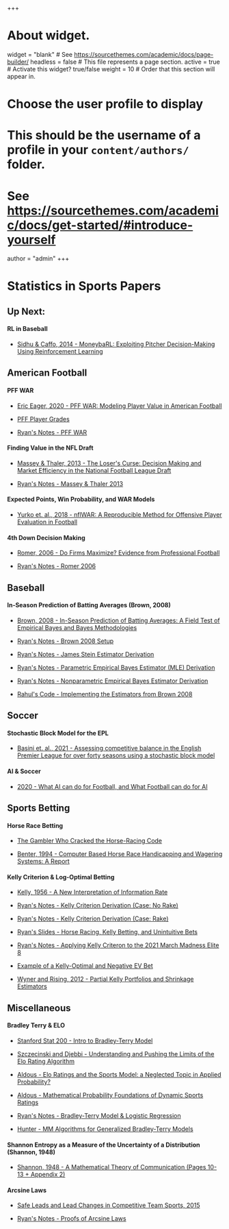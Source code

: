 +++
# About widget.
widget = "blank"  # See https://sourcethemes.com/academic/docs/page-builder/
headless = false  # This file represents a page section.
active = true  # Activate this widget? true/false
weight = 10  # Order that this section will appear in.

# Choose the user profile to display
# This should be the username of a profile in your `content/authors/` folder.
# See https://sourcethemes.com/academic/docs/get-started/#introduce-yourself
author = "admin"
+++

# Statistics in Sports Papers


## Up Next: 

#### RL in Baseball

* [Sidhu & Caffo, 2014 - MoneybaRL: Exploiting Pitcher Decision-Making Using Reinforcement Learning](/pdf/sports_analytics_2021s/moneybaRL.pdf)


## American Football

#### PFF WAR

* [Eric Eager, 2020 - PFF WAR: Modeling Player Value in American Football](/pdf/sports_analytics_2021s/pffWar_Eager2020.pdf)

* [PFF Player Grades](/pdf/sports_analytics_2021s/pffWar_pffGrades.pdf)

* [Ryan's Notes - PFF WAR](/pdf/sports_analytics_2021s/pffWar_RyansNotes.pdf)

#### Finding Value in the NFL Draft

* [Massey & Thaler, 2013 - The Loser's Curse: Decision Making and Market Efficiency in the National Football League Draft](/pdf/sports_analytics_2021s/MasseyThaler2013.pdf)

* [Ryan's Notes - Massey & Thaler 2013](/pdf/sports_analytics_2021s/MasseyThaler2013_RyansNotes.pdf)

#### Expected Points, Win Probability, and WAR Models 

* [Yurko et. al., 2018 - nflWAR: A Reproducible Method for Offensive Player Evaluation in Football](/pdf/sports_analytics_2021s/Yurko2018.pdf)

#### 4th Down Decision Making

* [Romer, 2006 - Do Firms Maximize? Evidence from Professional Football](/pdf/sports_analytics_2021s/Romer2006.pdf)

* [Ryan's Notes - Romer 2006](/pdf/sports_analytics_2021s/Romer2006_RyansNotes.pdf)


## Baseball

#### In-Season Prediction of Batting Averages (Brown, 2008)

* [Brown, 2008 - In-Season Prediction of Batting Averages: A Field Test of Empirical Bayes and Bayes Methodologies](/pdf/sports_analytics_2021s/Brown2008.pdf)

* [Ryan's Notes - Brown 2008 Setup](/pdf/sports_analytics_2021s/Brown2008_RyansNotes.pdf)

* [Ryan's Notes - James Stein Estimator Derivation](/pdf/sports_analytics_2021s/Brown2008_JamesStein.pdf)

* [Ryan's Notes - Parametric Empirical Bayes Estimator (MLE) Derivation](/pdf/sports_analytics_2021s/Brown2008_ParEmpBayes.pdf)

* [Ryan's Notes - Nonparametric Empirical Bayes Estimator Derivation](/pdf/sports_analytics_2021s/Brown2008_NonpEmpBayes.pdf)

* [Rahul's Code - Implementing the Estimators from Brown 2008](https://colab.research.google.com/drive/1_ZBfS4kAfxFi93XqGzuSZ2FU13HAplpF?usp=sharing)


## Soccer

#### Stochastic Block Model for the EPL

* [Basini et. al., 2021 - Assessing competitive balance in the English Premier League for over forty seasons using a stochastic block model](/pdf/sports_analytics_2021s/SBM_EPL.pdf)

#### AI & Soccer

* [2020 - What AI can do for Football, and What Football can do for AI](/pdf/sports_analytics_2021s/AI_Soccer.pdf)


## Sports Betting

#### Horse Race Betting

* [The Gambler Who Cracked the Horse-Racing Code](/pdf/sports_analytics_2021s/Horse_Race_Betting_article.pdf)

* [Benter, 1994 -  Computer Based Horse Race Handicapping and Wagering Systems: A Report](/pdf/sports_analytics_2021s/Horse_Race_Betting_Benter1994.pdf)

#### Kelly Criterion & Log-Optimal Betting

* [Kelly, 1956 - A New Interpretation of Information Rate](/pdf/sports_analytics_2021s/Kelly1956.pdf)

* [Ryan's Notes - Kelly Criterion Derivation (Case: No Rake)](/pdf/sports_analytics_2021s/Kelly1956_RyansNotes1.pdf)

* [Ryan's Notes - Kelly Criterion Derivation (Case: Rake)](/pdf/sports_analytics_2021s/Kelly1956_RyansNotes2.pdf)

* [Ryan's Slides - Horse Racing, Kelly Betting, and Unintuitive Bets](/pdf/sports_analytics_2021s/Kelly1956_RyansSlides.pdf)

* [Ryan's Notes - Applying Kelly Criteron to the 2021 March Madness Elite 8](/pdf/sports_analytics_2021s/Kelly1956_Elite8.pdf)

* [Example of a Kelly-Optimal and Negative EV Bet](/pdf/sports_analytics_2021s/Kelly1956_exBet.pdf)

* [Wyner and Rising, 2012 - Partial Kelly Portfolios and Shrinkage Estimators](/pdf/sports_analytics_2021s/Kelly1956_Wyner2012.pdf)


## Miscellaneous

#### Bradley Terry & ELO

* [Stanford Stat 200 - Intro to Bradley-Terry Model](/pdf/sports_analytics_2021s/Elo_BradleyTerryAlgo.pdf)

* [Szczecinski and Djebbi - Understanding and Pushing the Limits of the Elo Rating Algorithm](/pdf/sports_analytics_2021s/Elo_Djebbi2019.pdf)

* [Aldous - Elo Ratings and the Sports Model: a Neglected Topic in Applied Probability?](/pdf/sports_analytics_2021s/Elo_Aldous1.pdf)

* [Aldous - Mathematical Probability Foundations of Dynamic Sports Ratings](/pdf/sports_analytics_2021s/Elo_Aldous2.pdf)

* [Ryan's Notes - Bradley-Terry Model & Logistic Regression](/pdf/sports_analytics_2021s/Elo_RyansNotes.pdf)

* [Hunter - MM Algorithms for Generalized Bradley-Terry Models](/pdf/sports_analytics_2021s/Elo_MM.pdf)

#### Shannon Entropy as a Measure of the Uncertainty of a Distribution (Shannon, 1948)

* [Shannon, 1948 - A Mathematical Theory of Communication (Pages 10-13 + Appendix 2)](/pdf/sports_analytics_2021s/Shannon1948.pdf)

#### Arcsine Laws 

* [Safe Leads and Lead Changes in Competitive Team Sports, 2015](/pdf/sports_analytics_2021s/ArcsineLaws_2015.pdf)

* [Ryan's Notes - Proofs of Arcsine Laws](/pdf/sports_analytics_2021s/ArcsineLaws_RyansProofs.pdf)










